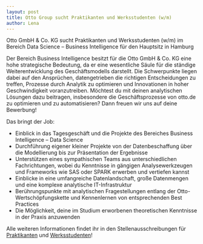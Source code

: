 ```yaml
---
layout: post
title: Otto Group sucht Praktikanten und Werksstudenten (w/m)
author: Lena
---
```


Otto GmbH & Co. KG sucht Praktikanten und Werksstudenten (w/m) im Bereich Data Science – Business Intelligence für den Hauptsitz in Hamburg

Der Bereich Business Intelligence besitzt für die Otto GmbH & Co. KG eine hohe strategische Bedeutung, da er eine wesentliche Säule für die ständige Weiterentwicklung des Geschäftsmodells darstellt.
Die Schwerpunkte liegen dabei auf den Ansprüchen, datengetrieben die richtigen Entscheidungen zu treffen, Prozesse durch Analytik zu optimieren und Innovationen in hoher Geschwindigkeit voranzutreiben.
Möchtest du mit deinen analytischen Lösungen dazu beitragen, insbesondere die Geschäftsprozesse von otto.de zu optimieren und zu automatisieren?
Dann freuen wir uns auf deine Bewerbung!

Das bringt der Job:

* Einblick in das Tagesgeschäft und die Projekte des Bereiches Business Intelligence – Data Science
* Durchführung eigener kleiner Projekte von der Datenbeschaffung über die Modellierung bis zur Präsentation der Ergebnisse
* Unterstützen eines sympathischen Teams aus unterschiedlichen Fachrichtungen, wobei du Kenntnisse in gängigen Analysewerkzeugen und Frameworks wie SAS oder SPARK erwerben und vertiefen kannst
* Einblicke in eine umfangreiche Datenlandschaft, große Datenmengen und eine komplexe analytische IT-Infrastruktur
* Berührungspunkte mit analytischen Fragestellungen entlang der Otto-Wertschöpfungskette und Kennenlernen von entsprechenden Best Practices
* Die Möglichkeit, deine im Studium erworbenen theoretischen Kenntnisse in der Praxis anzuwenden

Alle weiteren Informationen findet ihr in den Stellenausschreibungen für [Praktikanten](https://www.otto.de/unternehmen/jobs/jobs/00189584/Praktikum--w-m--im-Bereich-Data-Science---Business-Intelligence) und [Werksstudenten](https://www.otto.de/unternehmen/jobs/jobs/00284857/Werkstudent--w-m--im-Bereich-Data-Science--Business-Intelligence)!
